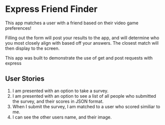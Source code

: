 # Express Friend Finder

This app matches a user with a friend based on their video game preferences!

Filling out the form will post your results to the app, and will determine who you most closely align with based off your answers. The closest match will then display to the screen.

This app was built to demonstrate the use of get and post requests with express

## User Stories

1. I am presented with an option to take a survey.
2. I am presented with an option to see a list of all people who submitted the survey, and their scores in JSON format.
3. When I submit the survey, I am matched to a user who scored similiar to me.
4. I can see the other users name, and their image.
